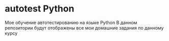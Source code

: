 # autotest Python
Мое обучение автотестированию на языке Python
В данном репозитории будут отображены все мои домашние задания по данному курсу 
